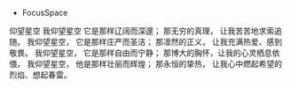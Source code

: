 * FocusSpace

仰望星空
我仰望星空
它是那样辽阔而深邃；
那无穷的真理，
让我苦苦地求索追随。
我仰望星空，
它是那样庄严而圣洁；
那凛然的正义，
让我充满热爱、感到敬畏。
我仰望星空，
它是那样自由而宁静；
那博大的胸怀，让我的心灵栖息依偎。
我仰望星空，
他是那样壮丽而辉煌；
那永恒的挚热，
让我心中燃起希望的烈焰、想起春雷。


